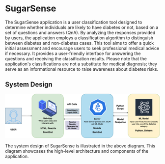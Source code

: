# SugarSense

The SugarSense application is a user classification tool designed to determine whether individuals are likely to have diabetes or not, based on a set of questions and answers (QnA). By analyzing the responses provided by users, the application employs a classification algorithm to distinguish between diabetes and non-diabetes cases. This tool aims to offer a quick initial assessment and encourage users to seek professional medical advice if necessary. It provides a user-friendly interface for answering the questions and receiving the classification results. Please note that the application's classifications are not a substitute for medical diagnosis; they serve as an informational resource to raise awareness about diabetes risks.

## System Design

![System Design Diagram](https://github.com/saumitrakulkarni/SugarSense/blob/main/phase3.drawio.png)

The system design of SugarSense is illustrated in the above diagram. This diagram showcases the high-level architecture and components of the application. 
